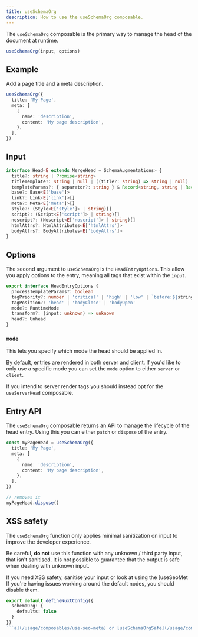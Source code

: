 ```yaml
---
title: useSchemaOrg
description: How to use the useSchemaOrg composable.
---
```


The `useSchemaOrg` composable is the primary way to manage the head of the document at runtime.

```ts
useSchemaOrg(input, options)
```

## Example

Add a page title and a meta description.

```ts
useSchemaOrg({
  title: 'My Page',
  meta: [
    {
      name: 'description',
      content: 'My page description',
    },
  ],
})
```

## Input

```ts
interface Head<E extends MergeHead = SchemaAugmentations> {
  title?: string | Promise<string>
  titleTemplate?: string | null | ((title?: string) => string | null)
  templateParams?: { separator?: string } & Record<string, string | Record<string, string>>
  base?: Base<E['base']>
  link?: Link<E['link']>[]
  meta?: Meta<E['meta']>[]
  style?: (Style<E['style']> | string)[]
  script?: (Script<E['script']> | string)[]
  noscript?: (Noscript<E['noscript']> | string)[]
  htmlAttrs?: HtmlAttributes<E['htmlAttrs']>
  bodyAttrs?: BodyAttributes<E['bodyAttrs']>
}
```

## Options

The second argument to `useSchemaOrg` is the `HeadEntryOptions`. This allow you apply options to the entry, meaning all
tags that exist within the `input`.

```ts
export interface HeadEntryOptions {
  processTemplateParams?: boolean
  tagPriority?: number | 'critical' | 'high' | 'low' | `before:${string}` | `after:${string}`
  tagPosition?: 'head' | 'bodyClose' | 'bodyOpen'
  mode?: RuntimeMode
  transform?: (input: unknown) => unknown
  head?: Unhead
}
```

### `mode`

This lets you specify which mode the head should be applied in.

By default, entries are rendered in both server and client. If you'd like to only use a specific mode
you can set the `mode` option to either `server` or `client`.

If you intend to server render tags you should instead opt for the `useServerHead` composable.

## Entry API

The `useSchemaOrg` composable returns an API to manage the lifecycle of the head entry. Using this you can either `patch` or
`dispose` of the entry.

```ts
const myPageHead = useSchemaOrg({
  title: 'My Page',
  meta: [
    {
      name: 'description',
      content: 'My page description',
    },
  ],
})

// removes it
myPageHead.dispose()
```

## XSS safety

The `useSchemaOrg` function only applies minimal sanitization on input to improve the developer experience.

Be careful, **do not** use this function with any unknown / third party input, that isn't sanitised. It is not possible
to guarantee that the output is safe when dealing with unknown input.

If you need XSS safety, sanitise your input or
look at using the [useSeoMet
If you're having issues working around the default nodes, you should disable them.

```ts [nuxt.config.ts]
export default defineNuxtConfig({
  schemaOrg: {
    defaults: false
  }
})
```a](/usage/composables/use-seo-meta) or [useSchemaOrgSafe](/usage/composables/use-head-safe) composables instead.

